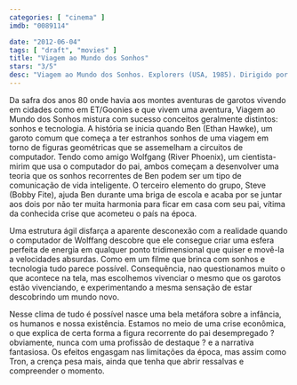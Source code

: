 ```yaml
---
categories: [ "cinema" ]
imdb: "0089114"

date: "2012-06-04"
tags: [ "draft", "movies" ]
title: "Viagem ao Mundo dos Sonhos"
stars: "3/5"
desc: "Viagem ao Mundo dos Sonhos. Explorers (USA, 1985). Dirigido por Joe Dante. Escrito por Eric Luke. Com Ethan Hawke, River Phoenix, Bobby Fite, Bradley Gregg, Georg Olden, Chance Schwass, Amanda Peterson, Danny Nucci, Jason Presson."
---
```

Da safra dos anos 80 onde havia aos montes aventuras de garotos vivendo em cidades como em ET/Goonies e que vivem uma aventura, Viagem ao Mundo dos Sonhos mistura com sucesso conceitos geralmente distintos: sonhos e tecnologia. A história se inicia quando Ben (Ethan Hawke), um garoto comum que começa a ter estranhos sonhos de uma viagem em torno de figuras geométricas que se assemelham a circuitos de computador. Tendo como amigo Wolfgang (River Phoenix), um cientista-mirim que usa o computador do pai, ambos começam a desenvolver uma teoria que os sonhos recorrentes de Ben podem ser um tipo de comunicação de vida inteligente. O terceiro elemento do grupo, Steve (Bobby Fite), ajuda Ben durante uma briga de escola e acaba por se juntar aos dois por não ter muita harmonia para ficar em casa com seu pai, vítima da conhecida crise que acometeu o país na época.

Uma estrutura ágil disfarça a aparente desconexão com a realidade quando o computador de Wolffang descobre que ele consegue criar uma esfera perfeita de energia em qualquer ponto tridimensional que quiser e movê-la a velocidades absurdas. Como em um filme que brinca com sonhos e tecnologia tudo parece possível. Consequência, nao questionamos muito o que acontece na tela, mas escolhemos vivenciar o mesmo que os garotos estão vivenciando, e experimentando a mesma sensação de estar descobrindo um mundo novo.

Nesse clima de tudo é possível nasce uma bela metáfora sobre a infância, os humanos e nossa existência. Estamos no meio de uma crise econômica, o que explica de certa forma a figura recorrente do pai desempregado ? obviamente, nunca com uma profissão de destaque ? e a narrativa fantasiosa. Os efeitos engasgam nas limitações da época, mas assim como Tron, a crença pesa mais, ainda que tenha que abrir ressalvas e compreender o momento.

